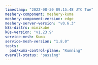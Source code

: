 ```yaml
---
timestamp: "2022-08-30 09:15:48 UTC Tue"
meshery-component: meshery-kuma
meshery-component-version: edge
meshery-server-version: "v0.6.3"
k8s-distro: minikube
k8s-version: "v1.23.9"
service-mesh: Kuma
service-mesh-version: "1.8.0"
tests:
  pod/kuma-control-plane: "Running"
overall-status: "passing"
---
```

